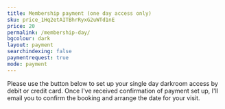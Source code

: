 ```yaml
---
title: Membership payment (one day access only)
sku: price_1Hq2etAITBhrRyxG2uWTd1nE
price: 20
permalink: /membership-day/
bgcolour: dark
layout: payment
searchindexing: false
paymentrequest: true
mode: payment
---
```


Please use the button below to set up your single day darkroom access by debit or credit card. Once I've received confirmation of payment set up, I'll email you to confirm the booking and arrange the date for your visit.
